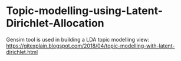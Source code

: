 # Topic-modelling-using-Latent-Dirichlet-Allocation
Gensim tool is used in building a LDA topic modelling 
view: https://gitexplain.blogspot.com/2018/04/topic-modelling-with-latent-dirichlet.html
